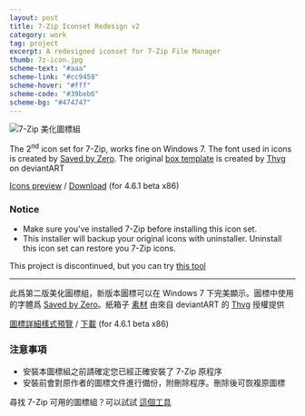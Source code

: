 ```yaml
---
layout: post
title: 7-Zip Iconset Redesign v2
category: work
tag: project
excerpt: A redesigned iconset for 7-Zip File Manager
thumb: 7z-icon.jpg
scheme-text: "#aaa"
scheme-link: "#cc9458"
scheme-hover: "#fff"
scheme-code: "#39beb6"
scheme-bg: "#474747"
---
```


<div class=txt>
  <p><img src="{{ site.data.var.file }}/7z-icon-2_logo_large.png" alt="7-Zip 美化圖標組"></p>

  <p>The 2<sup>nd</sup> icon set for 7-Zip, works fine on Windows 7. The font used in icons is created by <a href="http://www.myfonts.com/fonts/larabie/saved-by-zero/">Saved by Zero</a>. The original <a href="http://thvg.deviantart.com/art/Package-Icons-93530123">box template</a> is created by <a href="http://thvg.deviantart.com/">Thvg</a> on deviantART</p>

  <p class=download><a href="{{ site.data.var.file }}/7z-icon-2_details_large.png">Icons preview</a> / <a href="{{ site.data.var.file }}/download/7z-icon-set-v2.7z">Download</a> (for 4.6.1 beta x86)</p>

  <h3>Notice</h3>
  <ul>
  <li>Make sure you’ve installed 7-Zip before installing this icon set.</li>
  <li>This installer will backup your original icons with uninstaller. Uninstall this icon set can restore you 7-Zip icons.</li>
  </ul>

  <p class=note>This project is discontinued, but you can try <a href="http://7ztm.de.vu/">this tool</a></p>

  <hr data-placeholder="中文">

  <p lang=zh>此爲第二版美化圖標組，新版本圖標可以在 Windows 7 下完美顯示。圖標中使用的字體爲 <a href="http://www.myfonts.com/fonts/larabie/saved-by-zero/">Saved by Zero</a>。紙箱子 <a href="http://thvg.deviantart.com/art/Package-Icons-93530123">素材</a> 由來自 deviantART 的 <a href="http://thvg.deviantart.com/">Thvg</a> 授權提供</p>

  <p class=download><a href="{{ site.data.var.file }}/7z-icon-2_details_large.png">圖標詳細樣式預覽</a> / <a href="{{ site.data.var.file }}/download/7z-icon-set-v2.7z">下載</a> (for 4.6.1 beta x86)</p>

  <h3>注意事項</h3>
  <ul>
  <li>安裝本圖標組之前請確定您已經正確安裝了 7-Zip 原程序</li>
  <li>安裝前會對原作者的圖標文件進行備份，附刪除程序。刪除後可恢複原圖標</li>
  </ul>

  <p class=note>尋找 7-Zip 可用的圖標組？可以試試 <a href="http://7ztm.de.vu/">這個工具</a></p>
</div>